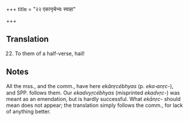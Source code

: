 +++
title = "२२ एकानृचेभ्यः स्वाहा"

+++
## Translation
22. To them of a half-verse, hail!

## Notes
All the mss., and the comm., have here *ekānṛcébhyas* (p. *eka॰anṛc-*),  
and SPP. follows them. Our *ekadvyṛcébhyas* (misprinted *ekadvṛc-*) was  
meant as an emendation, but is hardly successful. What *ekānṛc-* should  
mean does not appear; the translation simply follows the comm., for lack  
of anything better.
